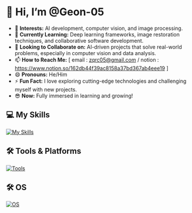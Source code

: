 # 👋 Hi, I’m @Geon-05  

- 👀 **Interests:** AI development, computer vision, and image processing.  
- 🌱 **Currently Learning:** Deep learning frameworks, image restoration techniques, and collaborative software development.  
- 💞️ **Looking to Collaborate on:** AI-driven projects that solve real-world problems, especially in computer vision and data analysis.  
- 📫 **How to Reach Me:** [ email : zqrc05@gmail.com / notion : https://www.notion.so/162db44f39ac8158a37bd367ab4eee19 ]  
- 😄 **Pronouns:** He/Him  
- ⚡ **Fun Fact:** I love exploring cutting-edge technologies and challenging myself with new projects.  
- 😎 **Now:** Fully immersed in learning and growing!  

## 💻 My Skills  
[![My Skills](https://skillicons.dev/icons?i=python,java,css,html,vue,js,pytorch,tensorflow,flask,django&theme=light)](https://skillicons.dev)  

## 🛠️ Tools & Platforms  
[![Tools](https://skillicons.dev/icons?i=docker,git,github,gcp,aws,vscode,notion&theme=light)](https://skillicons.dev)  

## 🛠️ OS 
[![OS](https://skillicons.dev/icons?i=windows,ubuntu,apple&theme=light)](https://skillicons.dev)  
